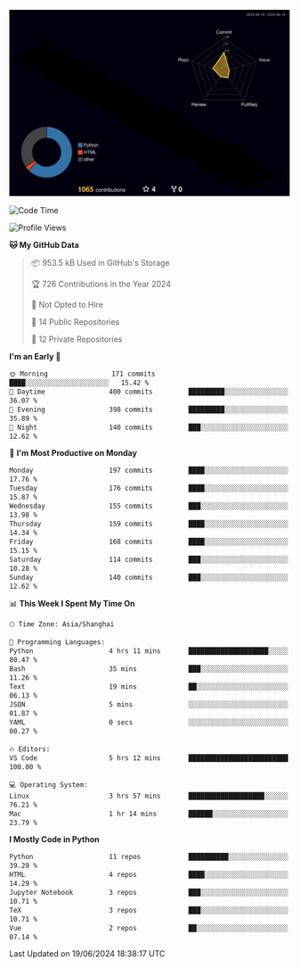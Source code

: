 <!--![](https://raw.githubusercontent.com/BorisYang326/BorisYang326/output/github-contribution-grid-snake-dark.svg) -->
![](./profile-3d-contrib/profile-night-rainbow.svg)
<!--START_SECTION:waka-->
![Code Time](http://img.shields.io/badge/Code%20Time-256%20hrs%2012%20mins-blue)

![Profile Views](http://img.shields.io/badge/Profile%20Views-0-blue)

**🐱 My GitHub Data** 

> 📦 953.5 kB Used in GitHub's Storage 
 > 
> 🏆 726 Contributions in the Year 2024
 > 
> 🚫 Not Opted to Hire
 > 
> 📜 14 Public Repositories 
 > 
> 🔑 12 Private Repositories 
 > 
**I'm an Early 🐤** 

```text
🌞 Morning                171 commits         ████░░░░░░░░░░░░░░░░░░░░░   15.42 % 
🌆 Daytime                400 commits         █████████░░░░░░░░░░░░░░░░   36.07 % 
🌃 Evening                398 commits         █████████░░░░░░░░░░░░░░░░   35.89 % 
🌙 Night                  140 commits         ███░░░░░░░░░░░░░░░░░░░░░░   12.62 % 
```
📅 **I'm Most Productive on Monday** 

```text
Monday                   197 commits         ████░░░░░░░░░░░░░░░░░░░░░   17.76 % 
Tuesday                  176 commits         ████░░░░░░░░░░░░░░░░░░░░░   15.87 % 
Wednesday                155 commits         ███░░░░░░░░░░░░░░░░░░░░░░   13.98 % 
Thursday                 159 commits         ████░░░░░░░░░░░░░░░░░░░░░   14.34 % 
Friday                   168 commits         ████░░░░░░░░░░░░░░░░░░░░░   15.15 % 
Saturday                 114 commits         ███░░░░░░░░░░░░░░░░░░░░░░   10.28 % 
Sunday                   140 commits         ███░░░░░░░░░░░░░░░░░░░░░░   12.62 % 
```


📊 **This Week I Spent My Time On** 

```text
🕑︎ Time Zone: Asia/Shanghai

💬 Programming Languages: 
Python                   4 hrs 11 mins       ████████████████████░░░░░   80.47 % 
Bash                     35 mins             ███░░░░░░░░░░░░░░░░░░░░░░   11.26 % 
Text                     19 mins             ██░░░░░░░░░░░░░░░░░░░░░░░   06.13 % 
JSON                     5 mins              ░░░░░░░░░░░░░░░░░░░░░░░░░   01.87 % 
YAML                     0 secs              ░░░░░░░░░░░░░░░░░░░░░░░░░   00.27 % 

🔥 Editors: 
VS Code                  5 hrs 12 mins       █████████████████████████   100.00 % 

💻 Operating System: 
Linux                    3 hrs 57 mins       ███████████████████░░░░░░   76.21 % 
Mac                      1 hr 14 mins        ██████░░░░░░░░░░░░░░░░░░░   23.79 % 
```

**I Mostly Code in Python** 

```text
Python                   11 repos            ██████████░░░░░░░░░░░░░░░   39.29 % 
HTML                     4 repos             ████░░░░░░░░░░░░░░░░░░░░░   14.29 % 
Jupyter Notebook         3 repos             ███░░░░░░░░░░░░░░░░░░░░░░   10.71 % 
TeX                      3 repos             ███░░░░░░░░░░░░░░░░░░░░░░   10.71 % 
Vue                      2 repos             ██░░░░░░░░░░░░░░░░░░░░░░░   07.14 % 
```




 Last Updated on 19/06/2024 18:38:17 UTC
<!--END_SECTION:waka-->

